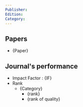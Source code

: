 ```yaml
---
Publisher: 
Edition: 
Category:
---
```

## Papers
+ {Paper}
## Journal's performance 
+ Impact Factor : {IF}
+ Rank 
	+ {Category}
		+ {rank}
		+ {rank of quality}
